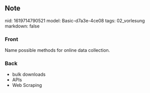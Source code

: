 ## Note
nid: 1619714790521
model: Basic-d7a3e-4ce08
tags: 02_vorlesung
markdown: false

### Front
Name possible methods for online data collection.

### Back
<div>
  <div>
    <ul>
      <li>bulk downloads
      <li>APIs
      <li>Web Scraping
    </ul>
  </div>
</div>
